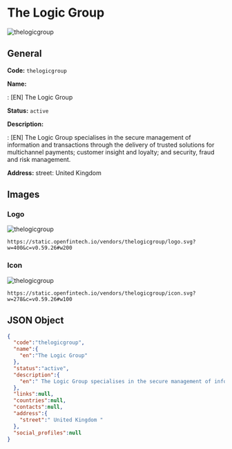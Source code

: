 
# The Logic Group 
![thelogicgroup](https://static.openfintech.io/vendors/thelogicgroup/logo.svg?w=400&c=v0.59.26#w200)  

## General 
 
**Code:** `thelogicgroup` 
 
**Name:** 
 
:	[EN] The Logic Group 
 
**Status:** `active` 
 
**Description:** 
 
: [EN]  The Logic Group specialises in the secure management of information and transactions through the delivery of trusted solutions for multichannel payments; customer insight and loyalty; and security, fraud and risk management.  
 
**Address:** 
street:  United Kingdom  

## Images 

### Logo 
 
![thelogicgroup](https://static.openfintech.io/vendors/thelogicgroup/logo.svg?w=400&c=v0.59.26#w200)  

```
https://static.openfintech.io/vendors/thelogicgroup/logo.svg?w=400&c=v0.59.26#w200
```  

### Icon 
 
![thelogicgroup](https://static.openfintech.io/vendors/thelogicgroup/icon.svg?w=278&c=v0.59.26#w100)  

```
https://static.openfintech.io/vendors/thelogicgroup/icon.svg?w=278&c=v0.59.26#w100
```  

## JSON Object 

```json
{
  "code":"thelogicgroup",
  "name":{
    "en":"The Logic Group"
  },
  "status":"active",
  "description":{
    "en":" The Logic Group specialises in the secure management of information and transactions through the delivery of trusted solutions for multichannel payments; customer insight and loyalty; and security, fraud and risk management. "
  },
  "links":null,
  "countries":null,
  "contacts":null,
  "address":{
    "street":" United Kingdom "
  },
  "social_profiles":null
}
```  
